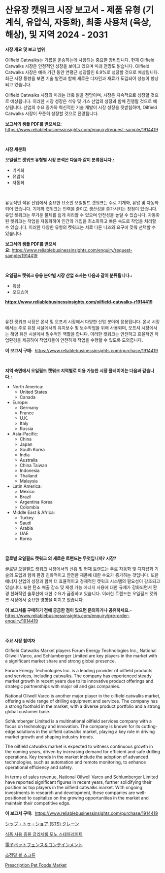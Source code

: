<p><h1>산유장 캣워크 시장 보고서 - 제품 유형 (기계식, 유압식, 자동화), 최종 사용처 (육상, 해상), 및 지역 2024 - 2031</h1></p><p><strong>시장 개요 및 보고 범위</strong></p>
<p><p>Oilfield Catwalks는 기름을 운송하는데 사용되는 중요한 장비입니다. 현재 Oilfield Catwalks 시장은 안정적인 성장을 보이고 있으며 미래 전망도 밝습니다. Oilfield Catwalks 시장은 예측 기간 동안 연평균 성장률인 6.9%로 성장할 것으로 예상됩니다. 최근 시장 동향을 보면 기술 발전과 함께 새로운 디자인과 재료가 도입되어 성능이 향상되고 있습니다.</p><p>Oilfield Catwalks 시장의 미래는 더욱 밝을 전망이며, 시장은 지속적으로 성장할 것으로 예상됩니다. 이러한 시장 성장은 석유 및 가스 산업의 성장과 함께 진행될 것으로 예상됩니다. 산업의 수요 증가와 혁신적인 기술 개발이 시장 성장을 뒷받침하며, Oilfield Catwalks 시장이 꾸준히 성장할 것으로 전망됩니다.</p></p>
<p><strong>보고서의 샘플 PDF를 받으세요:</strong> <a href="https://www.reliablebusinessinsights.com/enquiry/request-sample/1914419">https://www.reliablebusinessinsights.com/enquiry/request-sample/1914419</a></p>
<p>&nbsp;</p>
<p><strong>시장 세분화</strong></p>
<p><strong>오일필드 캣워크 유형별 시장 분석은 다음과 같이 분류됩니다.:</strong></p>
<p><ul><li>기계화</li><li>유압식</li><li>자동화</li></ul></p>
<p>&nbsp;</p>
<p><p>유동적인 석유 산업에서 중요한 요소인 오일필드 켓워크는 주로 기계화, 유압 및 자동화되어 있습니다. 기계화 켓워크는 인력을 줄이고 생산성을 증가시키는 장점이 있습니다. 유압 켓워크는 무거운 물체를 쉽게 처리할 수 있으며 안전성을 높일 수 있습니다. 자동화된 켓워크는 작업을 자동화하여 인간의 개입을 최소화하고 빠른 속도로 작업을 처리할 수 있습니다. 이러한 다양한 유형의 켓워크는 서로 다른 니즈와 요구에 맞춰 선택할 수 있습니다.</p></p>
<p><strong>보고서의 샘플 PDF를 받으세요:</strong>&nbsp;<a href="https://www.reliablebusinessinsights.com/enquiry/request-sample/1914419">https://www.reliablebusinessinsights.com/enquiry/request-sample/1914419</a></p>
<p>&nbsp;</p>
<p><strong> 오일필드 캣워크 응용 분야별 시장 산업 조사는 다음과 같이 분류됩니다.:</strong></p>
<p><ul><li>육상</li><li>오프쇼어</li></ul></p>
<p><strong><a href="https://www.reliablebusinessinsights.com/oilfield-catwalks-r1914419">https://www.reliablebusinessinsights.com/oilfield-catwalks-r1914419</a></strong></p>
<p>&nbsp;</p>
<p><p>유전 캣워크 시장은 온셔 및 오프셔 시장에서 다양한 산업 분야에 응용됩니다. 온셔 시장에서는 주로 유정 시설에서의 유지보수 및 보수작업을 위해 사용되며, 오프셔 시장에서는 해양 유전 시설에서 필수적인 역할을 합니다. 이러한 캣워크는 안전하고 효율적인 작업환경을 제공하여 작업자들이 안전하게 작업을 수행할 수 있도록 도와줍니다.</p></p>
<p><strong>이 보고서 구매:</strong>&nbsp; <a href="https://www.reliablebusinessinsights.com/purchase/1914419">https://www.reliablebusinessinsights.com/purchase/1914419</a></p>
<p>&nbsp;</p>
<p><strong>지역 측면에서 오일필드 캣워크 지역별로 이용 가능한 시장 플레이어는 다음과 같습니다.:</strong></p>
<p><ul>
    <li>
        North America:
        <ul>
            <li>United States</li>
            <li>Canada</li>
        </ul>
    </li>
    <li>
        Europe:
        <ul>
            <li>Germany</li>
            <li>France</li>
            <li>U.K.</li>
            <li>Italy</li>
            <li>Russia</li>
        </ul>
    </li>
    <li>
        Asia-Pacific:
        <ul>
            <li>China</li>
            <li>Japan</li>
            <li>South Korea</li>
            <li>India</li>
            <li>Australia</li>
            <li>China Taiwan</li>
            <li>Indonesia</li>
            <li>Thailand</li>
            <li>Malaysia</li>
        </ul>
    </li>
    <li>
        Latin America:
        <ul>
            <li>Mexico</li>
            <li>Brazil</li>
            <li>Argentina Korea</li>
            <li>Colombia</li>
        </ul>
    </li>
    <li>
        Middle East & Africa:
        <ul>
            <li>Turkey</li>
            <li>Saudi</li>
            <li>Arabia</li>
            <li>UAE</li>
            <li>Korea</li>
        </ul>
    </li>
    </ul></p>
<p>&nbsp;</p>
<p><strong>글로벌 오일필드 캣워크 의 새로운 트렌드는 무엇입니까? 시장?</strong></p>
<p><p>글로벌 오일필드 캣워크 시장에서의 신흥 및 현재 트렌드는 주로 자동화 및 디지턥화 기술의 도입과 함께 환경 친화적이고 안전한 제품에 대한 수요가 증가하는 것입니다. 또한 에너지 산업의 성장과 함께 더 효율적이고 경제적인 캣워크 시스템의 필요성이 강조되고 있습니다. 또한 탄소 배출 감소 및 재생 가능 에너지 사용에 대한 규제가 강화되면서 환경 친화적인 솔루션에 대한 수요가 급증하고 있습니다. 이러한 트렌드는 오일필드 캣워크 시장에서 중요한 영향을 미치고 있습니다.</p></p>
<p><strong>이 보고서를 구매하기 전에 궁금한 점이 있으면 문의하거나 공유하세요.</strong>- <a href="https://www.reliablebusinessinsights.com/enquiry/pre-order-enquiry/1914419">https://www.reliablebusinessinsights.com/enquiry/pre-order-enquiry/1914419</a></p>
<p>&nbsp;</p>
<p><strong>주요 시장 참여자</strong></p>
<p><p>Oilfield Catwalks Market players Forum Energy Technologies Inc., National Oilwell Varco, and Schlumberger Limited are key players in the market with a significant market share and strong global presence. </p><p>Forum Energy Technologies Inc. is a leading provider of oilfield products and services, including catwalks. The company has experienced steady market growth in recent years due to its innovative product offerings and strategic partnerships with major oil and gas companies.</p><p>National Oilwell Varco is another major player in the oilfield catwalks market, offering a wide range of drilling equipment and services. The company has a strong foothold in the market, with a diverse product portfolio and a strong global customer base.</p><p>Schlumberger Limited is a multinational oilfield services company with a focus on technology and innovation. The company is known for its cutting-edge solutions in the oilfield catwalks market, playing a key role in driving market growth and shaping industry trends.</p><p>The oilfield catwalks market is expected to witness continuous growth in the coming years, driven by increasing demand for efficient and safe drilling operations. Key trends in the market include the adoption of advanced technologies, such as automation and remote monitoring, to enhance operational efficiency and safety.</p><p>In terms of sales revenue, National Oilwell Varco and Schlumberger Limited have reported significant figures in recent years, further solidifying their position as top players in the oilfield catwalks market. With ongoing investments in research and development, these companies are well-positioned to capitalize on the growing opportunities in the market and maintain their competitive edge.</p></p>
<p><strong>이 보고서 구매:</strong>&nbsp;&nbsp;<a href="https://www.reliablebusinessinsights.com/purchase/1914419">https://www.reliablebusinessinsights.com/purchase/1914419</a></p>
<p><p><a href="https://github.com/SimeonBode1/Market-Research-Report-List-1/blob/main/9105629112817.md">シップ・トゥ・ショア (STS) クレーン</a></p><p><a href="https://medium.com/@stanleylyittle554467/%EC%8B%9D%ED%92%88%EC%9A%A9-%EC%A0%95%EC%A0%9C-%EA%B8%80%EB%A6%AC%EC%84%B8%EB%A6%B0-%EB%AA%A8%EB%85%B8%EC%8A%A4%ED%85%8C%EC%95%84%EB%A0%88%EC%9D%B4%ED%8A%B8-%EC%8B%9C%EC%9E%A5%EC%9D%98-%EC%8B%AC%EB%8F%84-%EC%9E%88%EB%8A%94-%EC%A1%B0%EC%82%AC-%ED%8A%B8%EB%A0%8C%EB%93%9C-%EC%8B%9C%EC%9E%A5-%EC%84%B8%EB%B6%84%ED%99%94-%EB%B0%8F-%EA%B2%BD%EC%9F%81-%EB%B6%84%EC%84%9D-9712ba35fedc">식품 사용 증류 글리세롤 모노 스테아레이트</a></p><p><a href="https://github.com/leigh4852023/Market-Research-Report-List-1/blob/main/3891924112816.md">電子ペットフェンス＆コンテインメント</a></p><p><a href="https://github.com/AidenReinger/Market-Research-Report-List-1/blob/main/1515192107516.md">초정밀 볼 스크류</a></p><p><a href="https://issuu.com/reportprime-2/docs/prescription-pet-foods-market-size-2030.pptx">Prescription Pet Foods Market</a></p></p>